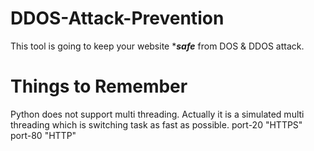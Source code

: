 # DDOS-Attack-Prevention
This tool is going to keep your website ****safe*** from DOS & DDOS attack.


# Things to Remember
Python does not support multi threading.
Actually it is a simulated multi threading which is switching task as fast as possible.
port-20 "HTTPS"
port-80 "HTTP"
